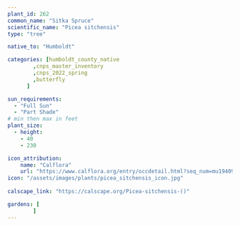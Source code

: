 ```yaml
---
plant_id: 262 
common_name: "Sitka Spruce"
scientific_name: "Picea sitchensis"
type: "tree"

native_to: "Humboldt"

categories: [humboldt_county_native
        ,cnps_master_inventory
        ,cnps_2022_spring
        ,butterfly
      ]

sun_requirements:
  - "Full Sun"
  - "Part Shade"
# min then max in feet
plant_size:
  - height: 
    - 40 
    - 230

icon_attribution: 
    name: "Calflora"
    url: "https://www.calflora.org/entry/occdetail.html?seq_num=mu19409"
icon: "/assets/images/plants/picea_sitchensis_icon.jpg"
 
calscape_link: "https://calscape.org/Picea-sitchensis-()"

gardens: [
        ]
---
```


